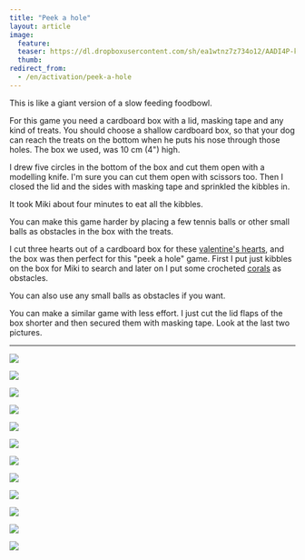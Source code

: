 ```yaml
---
title: "Peek a hole"
layout: article
image:
  feature:
  teaser: https://dl.dropboxusercontent.com/sh/ea1wtnz7z734o12/AADI4P-kdkEBcMd9BPC0Z5fda/aktivointi/kurkkaa-koloon/DSC34707-245px.jpg
  thumb:
redirect_from:
  - /en/activation/peek-a-hole
---
```


This is like a giant version of a slow feeding foodbowl.

For this game you need a cardboard box with a lid, masking tape and any kind of treats. You should choose a shallow cardboard box, so that your dog can reach the treats on the bottom when he puts his nose through those holes. The box we used, was 10 cm (4") high.

I drew five circles in the bottom of the box and cut them open with a modelling knife. I'm sure you can cut them open with scissors too. Then I closed the lid and the sides with masking tape and sprinkled the kibbles in.

It took Miki about four minutes to eat all the kibbles.

You can make this game harder by placing a few tennis balls or other small balls as obstacles in the box with the treats.

I cut three hearts out of a cardboard box for these [valentine's hearts](/en/brain-games/valentines-heart/), and the box was then perfect for this "peek a hole" game. First I put just kibbles on the box for Miki to search and later on I put some crocheted [corals](/en/brain-games/corals/) as obstacles.

You can also use any small balls as obstacles if you want.

You can make a similar game with less effort. I just cut the lid flaps of the box shorter and then secured them with masking tape. Look at the last two pictures.

---

[![](https://dl.dropboxusercontent.com/sh/ea1wtnz7z734o12/AABrh2Ab0i-289z7wX-pFD_Oa/aktivointi/kurkkaa-koloon/DSC34707-800px.jpg)](https://dl.dropboxusercontent.com/sh/ea1wtnz7z734o12/AAAVIF1y8fhWgktCt8F3XyXua/aktivointi/kurkkaa-koloon/DSC34707.jpg)

[![](https://dl.dropboxusercontent.com/sh/ea1wtnz7z734o12/AADZGRwb8WnayPJejtHzAvSwa/aktivointi/kurkkaa-koloon/DSC34699-800px.jpg)](https://dl.dropboxusercontent.com/sh/ea1wtnz7z734o12/AADdbAEecWnXdS0hkwrf3MAya/aktivointi/kurkkaa-koloon/DSC34699.jpg)

[![](https://dl.dropboxusercontent.com/sh/ea1wtnz7z734o12/AABvu_j3ScZ-RH4MWdVETInqa/aktivointi/kurkkaa-koloon/DSC34669-800px.jpg)](https://dl.dropboxusercontent.com/sh/ea1wtnz7z734o12/AADXLm_VvK6j4anDN9lsWFLLa/aktivointi/kurkkaa-koloon/DSC34669.jpg)

[![](https://dl.dropboxusercontent.com/sh/ea1wtnz7z734o12/AAA5n20QAIN1tnLslrNf3llDa/aktivointi/kurkkaa-koloon/DSC34726-800px.jpg)](https://dl.dropboxusercontent.com/sh/ea1wtnz7z734o12/AACgyyt968KP2bFdaJq1ksn2a/aktivointi/kurkkaa-koloon/DSC34726.jpg)

[![](https://dl.dropboxusercontent.com/sh/ea1wtnz7z734o12/AABX1W6P9LF65Q3Y_7I3ELkRa/aktivointi/kurkkaa-koloon/DS04001-800px.jpg)](https://dl.dropboxusercontent.com/sh/ea1wtnz7z734o12/AABtRfobH_UNXkwjHSRsU8IFa/aktivointi/kurkkaa-koloon/DS04001.jpg)

[![](https://dl.dropboxusercontent.com/sh/ea1wtnz7z734o12/AAD2brMWzaCTZYzRpu2zb-Pza/aktivointi/kurkkaa-koloon/DS04011-800px.jpg)](https://dl.dropboxusercontent.com/sh/ea1wtnz7z734o12/AAAM7pMJHRBxbGNHkPY_4O1Ua/aktivointi/kurkkaa-koloon/DS04011.jpg)

[![](https://dl.dropboxusercontent.com/sh/ea1wtnz7z734o12/AACyZbIaCT-jUQzTJRn36kkva/aktivointi/kurkkaa-koloon/DS04046-800px.jpg)](https://dl.dropboxusercontent.com/sh/ea1wtnz7z734o12/AADqckvtTQddBT-pC79VWstpa/aktivointi/kurkkaa-koloon/DS04046.jpg)

[![](https://dl.dropboxusercontent.com/sh/ea1wtnz7z734o12/AAAKgXHwAg5sSxTVhIXX4BeJa/aktivointi/kurkkaa-koloon/DS04047-800px.jpg)](https://dl.dropboxusercontent.com/sh/ea1wtnz7z734o12/AAA4rSweXc24zojUaX1RIAUea/aktivointi/kurkkaa-koloon/DS04047.jpg)

[![](https://dl.dropboxusercontent.com/sh/ea1wtnz7z734o12/AAAgCKwhTVhOto0c1djdInQ4a/aktivointi/kurkkaa-koloon/DS04170-800px.jpg)](https://dl.dropboxusercontent.com/sh/ea1wtnz7z734o12/AABEpd3hsPhXu6ybHBHuhbmEa/aktivointi/kurkkaa-koloon/DS04170.jpg)

[![](https://dl.dropboxusercontent.com/sh/ea1wtnz7z734o12/AADMh0RnLOb9qZzdIgwFp75Ja/aktivointi/kurkkaa-koloon/DS04141-800px.jpg)](https://dl.dropboxusercontent.com/sh/ea1wtnz7z734o12/AAARcU1_7Tob68flCcpj7JsWa/aktivointi/kurkkaa-koloon/DS04141.jpg)

[![](https://dl.dropboxusercontent.com/sh/ea1wtnz7z734o12/AABuFro5sFx1RJDI_Rtr5Gcwa/aktivointi/kurkkaa-koloon/DSC41369-800px.jpg)](https://dl.dropboxusercontent.com/sh/ea1wtnz7z734o12/AABggDB5kVwQwOhRouCgut4-a/aktivointi/kurkkaa-koloon/DSC41369.jpg)

[![](https://dl.dropboxusercontent.com/sh/ea1wtnz7z734o12/AAAPNaz8FQhX9n5YWoRzQDf1a/aktivointi/kurkkaa-koloon/DSC41405-800px.jpg)](https://dl.dropboxusercontent.com/sh/ea1wtnz7z734o12/AADygrPQUY8DD2BiG7ML3U12a/aktivointi/kurkkaa-koloon/DSC41405.jpg)
